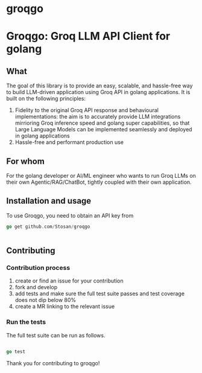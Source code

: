 # groqgo

# <span>Groqgo: Groq LLM API Client for golang

## What

The goal of this library is to provide an easy, scalable, and hassle-free way to build LLM-driven application using Groq API in golang applications. It is built on the following principles:

1. Fidelity to the original Groq API response and behavioural implementations: the aim is to accurately provide LLM integrations mirrioring Groq inference speed and golang super capabilities, so that Large Language Models can be implemented seamlessly and deployed in golang applications
2. Hassle-free and performant production use

## For whom

For the golang developer or AI/ML engineer who wants to run Groq LLMs on their own Agentic/RAG/ChatBot, tightly coupled with their own application.

## Installation and usage

To use Groqgo, you need to obtain an API key from 

```go
go get github.com/Stosan/groqgo
```


```go

```

## Contributing

### Contribution process

1. create or find an issue for your contribution
2. fork and develop
3. add tests and make sure the full test suite passes and test coverage does not dip below 80%
4. create a MR linking to the relevant issue

### Run the tests

The full test suite can be run as follows.

```go

go test

```
Thank you for contributing to groqgo!